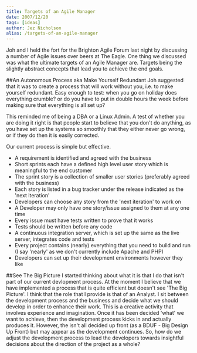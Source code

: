 ```yaml
---
title: Targets of an Agile Manager
date: 2007/12/20
tags: [ideas]
author: Jez Nicholson
alias: /targets-of-an-agile-manager
---
```

Joh and I held the fort for the Brighton Agile Forum last night by discussing a number of Agile issues over beers at The Eagle. One thing we discussed was what the ultimate targets of an Agile Manager are. Targets being the slightly abstract concepts that lead you to achieve the end goals.

##An Autonomous Process aka Make Yourself Redundant
Joh suggested that it was to create a process that will work without you, i.e. to make yourself redundant. Easy enough to test: when you go on holiday does everything crumble? or do you have to put in double hours the week before making sure that everything is all set up?

This reminded me of being a DBA or a Linux Admin. A test of whether you are doing it right is that people start to believe that you don't do anything, as you have set up the systems so smoothly that they either never go wrong, or if they do then it is easily corrected.

Our current process is simple but effective.

* A requirement is identified and agreed with the business
* Short sprints each have a defined high level user story which is meaningful to the end customer
* The sprint story is a collection of smaller user stories (preferably agreed with the business)
* Each story is listed in a bug tracker under the release indicated as the 'next iteration'
* Developers can choose any story from the 'next iteration' to work on
* A Developer may only have one story/issue assigned to them at any one time
* Every issue must have tests written to prove that it works
* Tests should be written before any code
* A continuous integration server, which is set up the same as the live server, integrates code and tests
* Every project contains (nearly) everything that you need to build and run (I say 'nearly' as we don't currently include Apache and PHP)
* Developers can set up their development environments however they like

##See The Big Picture
I started thinking about what it is that I do that isn't part of our current 
devlopment process. At the moment I believe that we have implemented a process that is quite efficient but doesn't see 'The Big Picture'. I think that the role that I provide is that of an Analyst. I sit between the development process and the business and decide what we should develop in order to enhance their work. This is a creative activity that involves experience and imagination. Once it has been decided 'what' we want to achieve, then the development process kicks in and actually produces it. However, the isn't all decided up front (as a BDUF - Big Design Up Front) but may appear as the development continues. So, how do we adjust the development process to lead the developers towards insightful decisions about the direction of the project as a whole?
